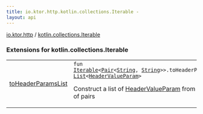 ```yaml
---
title: io.ktor.http.kotlin.collections.Iterable - 
layout: api
---
```


<div class='api-docs-breadcrumbs'><a href="../index.html">io.ktor.http</a> / <a href="./index.html">kotlin.collections.Iterable</a></div>

### Extensions for kotlin.collections.Iterable

<table class="api-docs-table">
<tbody>
<tr>
<td markdown="1">

<a href="to-header-params-list.html">toHeaderParamsList</a>


</td>
<td markdown="1">
<div class="signature"><code><span class="keyword">fun </span><a href="https://kotlinlang.org/api/latest/jvm/stdlib/kotlin.collections/-iterable/index.html"><span class="identifier">Iterable</span></a><span class="symbol">&lt;</span><a href="https://kotlinlang.org/api/latest/jvm/stdlib/kotlin/-pair/index.html"><span class="identifier">Pair</span></a><span class="symbol">&lt;</span><a href="https://kotlinlang.org/api/latest/jvm/stdlib/kotlin/-string/index.html"><span class="identifier">String</span></a><span class="symbol">,</span>&nbsp;<a href="https://kotlinlang.org/api/latest/jvm/stdlib/kotlin/-string/index.html"><span class="identifier">String</span></a><span class="symbol">&gt;</span><span class="symbol">&gt;</span><span class="symbol">.</span><span class="identifier">toHeaderParamsList</span><span class="symbol">(</span><span class="symbol">)</span><span class="symbol">: </span><a href="https://kotlinlang.org/api/latest/jvm/stdlib/kotlin.collections/-list/index.html"><span class="identifier">List</span></a><span class="symbol">&lt;</span><a href="../-header-value-param/index.html"><span class="identifier">HeaderValueParam</span></a><span class="symbol">&gt;</span></code></div>

Construct a list of <a href="../-header-value-param/index.html">HeaderValueParam</a> from an iterable of pairs


</td>
</tr>
</tbody>
</table>
